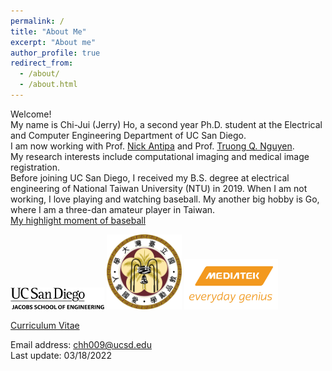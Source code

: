 ```yaml
---
permalink: /
title: "About Me"
excerpt: "About me"
author_profile: true
redirect_from: 
  - /about/
  - /about.html
---
```


Welcome! <br> My name is Chi-Jui (Jerry) Ho, a second year Ph.D. student at the Electrical and Computer Engineering Department of UC San Diego. <br/>
I am now working with Prof. [Nick Antipa](http://nickantipa.com) and Prof. [Truong Q. Nguyen](http://videoprocessing.ucsd.edu). <br/> My research interests include computational imaging and medical image registration.<br/>
Before joining UC San Diego, I received my B.S. degree at electrical engineering of National Taiwan University (NTU) in 2019. 
When I am not working, I love playing and watching baseball. My another big hobby is Go, where I am a three-dan amateur player in Taiwan. <br/>
[My highlight moment of baseball](https://www.youtube.com/watch?v=KcCYCNIB8ms&t=3727s) <br/>

<img src='/images/UCSD.png' width='150' >
<img src='/images/NTU.png' width='120' >
<img src='/images/MTK.jpg' width='150' > <br/>

[Curriculum Vitae](http://JerryHoTaiwan.github.io/files/CV_Chi_Jui_Ho_UCSD_202109.pdf) <br/>

Email address: chh009@ucsd.edu <br/>
Last update: 03/18/2022
